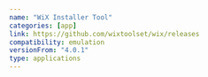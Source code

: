 ```yaml
---
name: "WiX Installer Tool"
categories: [app]
link: https://github.com/wixtoolset/wix/releases
compatibility: emulation
versionFrom: "4.0.1"
type: applications
---
```


